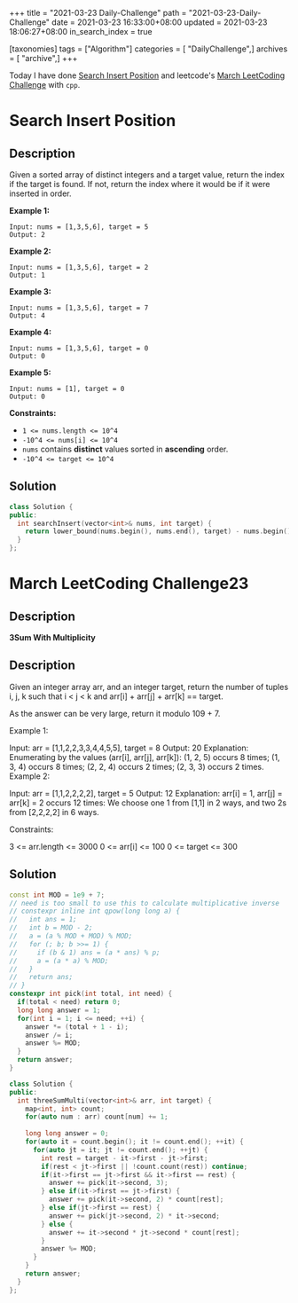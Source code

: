 +++
title = "2021-03-23 Daily-Challenge"
path = "2021-03-23-Daily-Challenge"
date = 2021-03-23 16:33:00+08:00
updated = 2021-03-23 18:06:27+08:00
in_search_index = true

[taxonomies]
tags = ["Algorithm"]
categories = [ "DailyChallenge",]
archives = [ "archive",]
+++

Today I have done [Search Insert Position](https://leetcode.com/problems/search-insert-position/) and leetcode's [March LeetCoding Challenge](https://leetcode.com/explore/challenge/card/march-leetcoding-challenge-2021/591/week-4-march-22nd-march-28th/3682/) with `cpp`.

<!-- more -->

# Search Insert Position

## Description

Given a sorted array of distinct integers and a target value, return the index if the target is found. If not, return the index where it would be if it were inserted in order.

 

**Example 1:**

```
Input: nums = [1,3,5,6], target = 5
Output: 2
```

**Example 2:**

```
Input: nums = [1,3,5,6], target = 2
Output: 1
```

**Example 3:**

```
Input: nums = [1,3,5,6], target = 7
Output: 4
```

**Example 4:**

```
Input: nums = [1,3,5,6], target = 0
Output: 0
```

**Example 5:**

```
Input: nums = [1], target = 0
Output: 0
```

 

**Constraints:**

- `1 <= nums.length <= 10^4`
- `-10^4 <= nums[i] <= 10^4`
- `nums` contains **distinct** values sorted in **ascending** order.
- `-10^4 <= target <= 10^4`

## Solution

``` cpp
class Solution {
public:
  int searchInsert(vector<int>& nums, int target) {
    return lower_bound(nums.begin(), nums.end(), target) - nums.begin();
  }
};
```

# March LeetCoding Challenge23

## Description

**3Sum With Multiplicity**

## Description

Given an integer array arr, and an integer target, return the number of tuples i, j, k such that i < j < k and arr[i] + arr[j] + arr[k] == target.

As the answer can be very large, return it modulo 109 + 7.

 

Example 1:

Input: arr = [1,1,2,2,3,3,4,4,5,5], target = 8
Output: 20
Explanation: 
Enumerating by the values (arr[i], arr[j], arr[k]):
(1, 2, 5) occurs 8 times;
(1, 3, 4) occurs 8 times;
(2, 2, 4) occurs 2 times;
(2, 3, 3) occurs 2 times.
Example 2:

Input: arr = [1,1,2,2,2,2], target = 5
Output: 12
Explanation: 
arr[i] = 1, arr[j] = arr[k] = 2 occurs 12 times:
We choose one 1 from [1,1] in 2 ways,
and two 2s from [2,2,2,2] in 6 ways.
 

Constraints:

3 <= arr.length <= 3000
0 <= arr[i] <= 100
0 <= target <= 300

## Solution

``` cpp
const int MOD = 1e9 + 7;
// need is too small to use this to calculate multiplicative inverse
// constexpr inline int qpow(long long a) {
//   int ans = 1;
//   int b = MOD - 2;
//   a = (a % MOD + MOD) % MOD;
//   for (; b; b >>= 1) {
//     if (b & 1) ans = (a * ans) % p;
//     a = (a * a) % MOD;
//   }
//   return ans;
// }
constexpr int pick(int total, int need) {
  if(total < need) return 0;
  long long answer = 1;
  for(int i = 1; i <= need; ++i) {
    answer *= (total + 1 - i);
    answer /= i;
    answer %= MOD;
  }
  return answer;
}

class Solution {
public:
  int threeSumMulti(vector<int>& arr, int target) {
    map<int, int> count;
    for(auto num : arr) count[num] += 1;
    
    long long answer = 0;
    for(auto it = count.begin(); it != count.end(); ++it) {
      for(auto jt = it; jt != count.end(); ++jt) {
        int rest = target - it->first - jt->first;
        if(rest < jt->first || !count.count(rest)) continue;
        if(it->first == jt->first && it->first == rest) {
          answer += pick(it->second, 3);
        } else if(it->first == jt->first) {
          answer += pick(it->second, 2) * count[rest];
        } else if(jt->first == rest) {
          answer += pick(jt->second, 2) * it->second;
        } else {
          answer += it->second * jt->second * count[rest];
        }
        answer %= MOD;
      }
    }
    return answer;
  }
};
```
